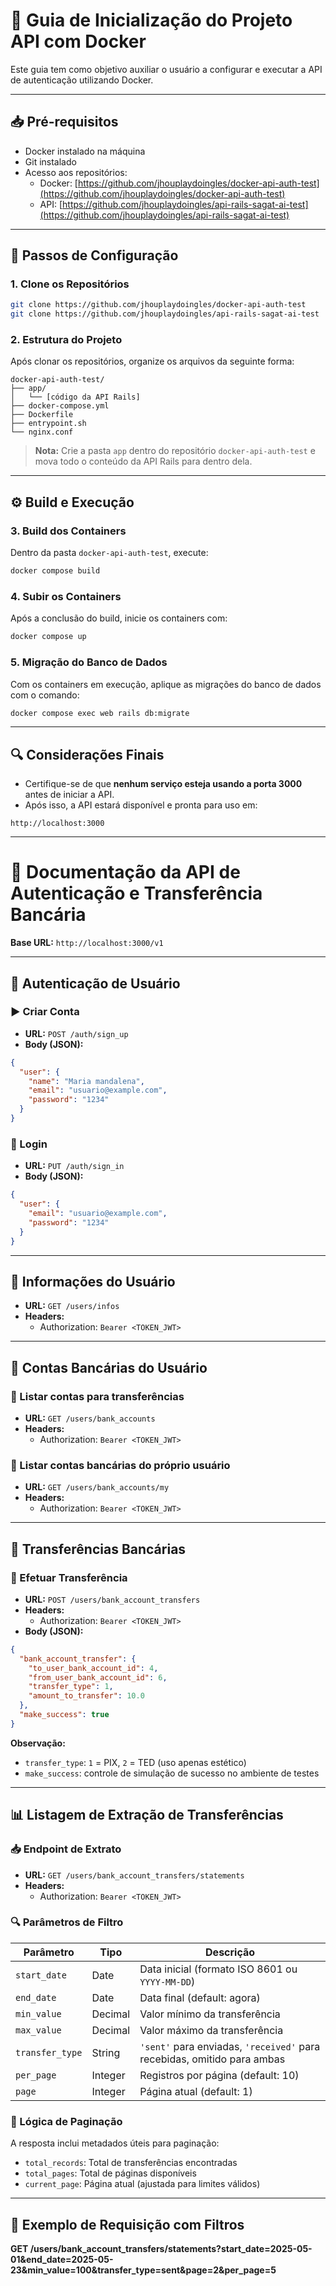 
# 🚀 Guia de Inicialização do Projeto API com Docker

Este guia tem como objetivo auxiliar o usuário a configurar e executar a API de autenticação utilizando Docker.

---

## 📥 Pré-requisitos

- Docker instalado na máquina
- Git instalado
- Acesso aos repositórios:
  - Docker: [https://github.com/jhouplaydoingles/docker-api-auth-test](https://github.com/jhouplaydoingles/docker-api-auth-test)
  - API: [https://github.com/jhouplaydoingles/api-rails-sagat-ai-test](https://github.com/jhouplaydoingles/api-rails-sagat-ai-test)

---

## 🧰 Passos de Configuração

### 1. Clone os Repositórios

```bash
git clone https://github.com/jhouplaydoingles/docker-api-auth-test
git clone https://github.com/jhouplaydoingles/api-rails-sagat-ai-test
```

### 2. Estrutura do Projeto

Após clonar os repositórios, organize os arquivos da seguinte forma:

```
docker-api-auth-test/
├── app/
│   └── [código da API Rails]
├── docker-compose.yml
├── Dockerfile
├── entrypoint.sh
└── nginx.conf
```

> **Nota:** Crie a pasta `app` dentro do repositório `docker-api-auth-test` e mova todo o conteúdo da API Rails para dentro dela.

---

## ⚙️ Build e Execução

### 3. Build dos Containers

Dentro da pasta `docker-api-auth-test`, execute:

```bash
docker compose build
```

### 4. Subir os Containers

Após a conclusão do build, inicie os containers com:

```bash
docker compose up
```

### 5. Migração do Banco de Dados

Com os containers em execução, aplique as migrações do banco de dados com o comando:

```bash
docker compose exec web rails db:migrate
```

---

## 🔍 Considerações Finais

- Certifique-se de que **nenhum serviço esteja usando a porta 3000** antes de iniciar a API.
- Após isso, a API estará disponível e pronta para uso em:

```
http://localhost:3000
```

---


# 📘 Documentação da API de Autenticação e Transferência Bancária

**Base URL:** `http://localhost:3000/v1`

---

## 🔐 Autenticação de Usuário

### ▶️ Criar Conta

- **URL:** `POST /auth/sign_up`
- **Body (JSON):**
```json
{
  "user": {
    "name": "Maria mandalena",
    "email": "usuario@example.com",
    "password": "1234"
  }
}
```

### 🔑 Login

- **URL:** `PUT /auth/sign_in`
- **Body (JSON):**
```json
{
  "user": {
    "email": "usuario@example.com",
    "password": "1234"
  }
}
```

---

## 👤 Informações do Usuário

- **URL:** `GET /users/infos`
- **Headers:**
  - Authorization: `Bearer <TOKEN_JWT>`

---

## 🏦 Contas Bancárias do Usuário

### 📄 Listar contas para transferências

- **URL:** `GET /users/bank_accounts`
- **Headers:**
  - Authorization: `Bearer <TOKEN_JWT>`

### 📄 Listar contas bancárias do próprio usuário

- **URL:** `GET /users/bank_accounts/my`
- **Headers:**
  - Authorization: `Bearer <TOKEN_JWT>`

---

## 💸 Transferências Bancárias

### 🔁 Efetuar Transferência

- **URL:** `POST /users/bank_account_transfers`
- **Headers:**
  - Authorization: `Bearer <TOKEN_JWT>`
- **Body (JSON):**
```json
{
  "bank_account_transfer": {
    "to_user_bank_account_id": 4,
    "from_user_bank_account_id": 6,
    "transfer_type": 1,
    "amount_to_transfer": 10.0
  },
  "make_success": true
}
```

**Observação:**
- `transfer_type`: `1` = PIX, `2` = TED (uso apenas estético)
- `make_success`: controle de simulação de sucesso no ambiente de testes

---

## 📊 Listagem de Extração de Transferências

### 📥 Endpoint de Extrato

- **URL:** `GET /users/bank_account_transfers/statements`
- **Headers:**
  - Authorization: `Bearer <TOKEN_JWT>`

### 🔍 Parâmetros de Filtro

| Parâmetro         | Tipo     | Descrição |
|------------------|----------|-----------|
| `start_date`     | Date     | Data inicial (formato ISO 8601 ou `YYYY-MM-DD`) |
| `end_date`       | Date     | Data final (default: agora) |
| `min_value`      | Decimal  | Valor mínimo da transferência |
| `max_value`      | Decimal  | Valor máximo da transferência |
| `transfer_type`  | String   | `'sent'` para enviadas, `'received'` para recebidas, omitido para ambas |
| `per_page`       | Integer  | Registros por página (default: 10) |
| `page`           | Integer  | Página atual (default: 1) |

### 🔁 Lógica de Paginação

A resposta inclui metadados úteis para paginação:

- `total_records`: Total de transferências encontradas
- `total_pages`: Total de páginas disponíveis
- `current_page`: Página atual (ajustada para limites válidos)
---

## 🧪 Exemplo de Requisição com Filtros

**GET /users/bank_account_transfers/statements?start_date=2025-05-01&end_date=2025-05-23&min_value=100&transfer_type=sent&page=2&per_page=5**
